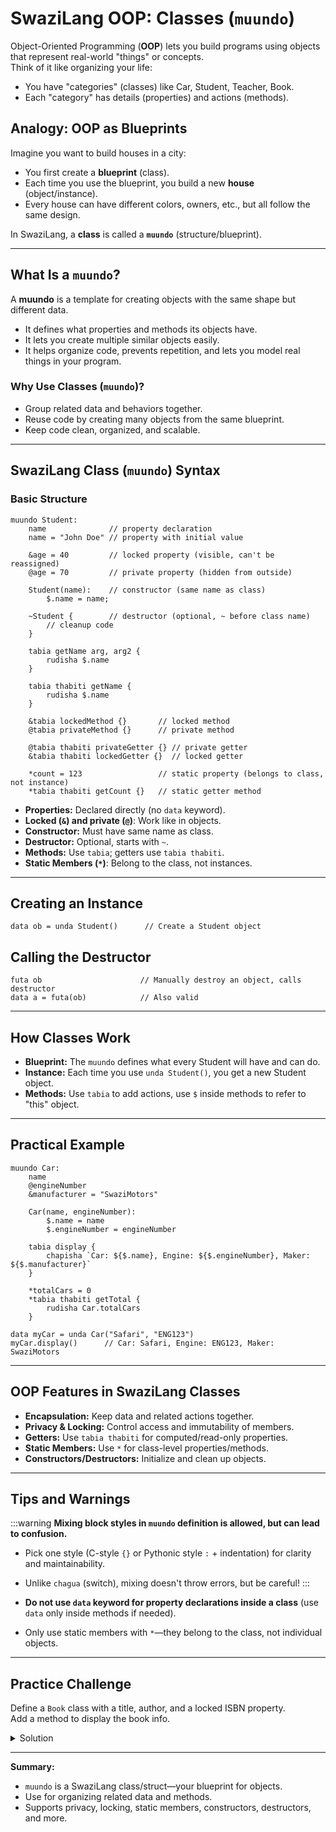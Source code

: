 # SwaziLang OOP: Classes (`muundo`)

Object-Oriented Programming (**OOP**) lets you build programs using objects that represent real-world "things" or concepts.  
Think of it like organizing your life:  
- You have "categories" (classes) like Car, Student, Teacher, Book.
- Each "category" has details (properties) and actions (methods).

## Analogy: OOP as Blueprints

Imagine you want to build houses in a city:
- You first create a **blueprint** (class).
- Each time you use the blueprint, you build a new **house** (object/instance).
- Every house can have different colors, owners, etc., but all follow the same design.

In SwaziLang, a **class** is called a **`muundo`** (structure/blueprint).

---

## What Is a `muundo`?

A **muundo** is a template for creating objects with the same shape but different data.  
- It defines what properties and methods its objects have.
- It lets you create multiple similar objects easily.
- It helps organize code, prevents repetition, and lets you model real things in your program.

### Why Use Classes (`muundo`)?

- Group related data and behaviors together.
- Reuse code by creating many objects from the same blueprint.
- Keep code clean, organized, and scalable.

---

## SwaziLang Class (`muundo`) Syntax

### Basic Structure

```swazi
muundo Student:
    name              // property declaration
    name = "John Doe" // property with initial value

    &age = 40         // locked property (visible, can't be reassigned)
    @age = 70         // private property (hidden from outside)

    Student(name):    // constructor (same name as class)
        $.name = name;

    ~Student {        // destructor (optional, ~ before class name)
        // cleanup code
    }

    tabia getName arg, arg2 {
        rudisha $.name
    }

    tabia thabiti getName {
        rudisha $.name
    }

    &tabia lockedMethod {}       // locked method
    @tabia privateMethod {}      // private method

    @tabia thabiti privateGetter {} // private getter
    &tabia thabiti lockedGetter {}  // locked getter

    *count = 123                 // static property (belongs to class, not instance)
    *tabia thabiti getCount {}   // static getter method
```

- **Properties:** Declared directly (no `data` keyword).
- **Locked (`&`) and private (`@`)**: Work like in objects.
- **Constructor:** Must have same name as class.
- **Destructor:** Optional, starts with `~`.
- **Methods:** Use `tabia`; getters use `tabia thabiti`.
- **Static Members (`*`)**: Belong to the class, not instances.

---

## Creating an Instance

```swazi
data ob = unda Student()      // Create a Student object
```

## Calling the Destructor

```swazi
futa ob                      // Manually destroy an object, calls destructor
data a = futa(ob)            // Also valid
```

---

## How Classes Work

- **Blueprint:** The `muundo` defines what every Student will have and can do.
- **Instance:** Each time you use `unda Student()`, you get a new Student object.
- **Methods:** Use `tabia` to add actions, use `$` inside methods to refer to "this" object.

---

## Practical Example

```swazi
muundo Car:
    name
    @engineNumber
    &manufacturer = "SwaziMotors"

    Car(name, engineNumber):
        $.name = name
        $.engineNumber = engineNumber

    tabia display {
        chapisha `Car: ${$.name}, Engine: ${$.engineNumber}, Maker: ${$.manufacturer}`
    }

    *totalCars = 0
    *tabia thabiti getTotal {
        rudisha Car.totalCars
    }

data myCar = unda Car("Safari", "ENG123")
myCar.display()      // Car: Safari, Engine: ENG123, Maker: SwaziMotors
```

---

## OOP Features in SwaziLang Classes

- **Encapsulation:** Keep data and related actions together.
- **Privacy & Locking:** Control access and immutability of members.
- **Getters:** Use `tabia thabiti` for computed/read-only properties.
- **Static Members:** Use `*` for class-level properties/methods.
- **Constructors/Destructors:** Initialize and clean up objects.

---

## Tips and Warnings

:::warning
**Mixing block styles in `muundo` definition is allowed, but can lead to confusion.**
- Pick one style (C-style `{}` or Pythonic style `:` + indentation) for clarity and maintainability.
- Unlike `chagua` (switch), mixing doesn't throw errors, but be careful!
:::

- **Do not use `data` keyword for property declarations inside a class** (use `data` only inside methods if needed).
- Only use static members with `*`—they belong to the class, not individual objects.

---

## Practice Challenge

Define a `Book` class with a title, author, and a locked ISBN property.  
Add a method to display the book info.

<details>
<summary>Solution</summary>

```swazi
muundo Book:
    title
    author
    &isbn

    Book(title, author, isbn):
        $.title = title
        $.author = author
        $.isbn = isbn

    tabia display {
        chapisha `Title: ${$.title}, Author: ${$.author}, ISBN: ${$.isbn}`
    }

data b = unda Book("SwaziLang Guide", "Amina", "ISBN123456")
b.display()
```
</details>

---

**Summary:**  
- `muundo` is a SwaziLang class/struct—your blueprint for objects.
- Use for organizing related data and methods.
- Supports privacy, locking, static members, constructors, destructors, and more.